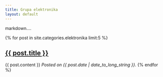 ```yaml
---
title: Grupa elektronika
layout: default
---
```


markdown....

{% for post in site.categories.elektronika limit:5 %}
  <h2><a href="{{ post.url }}">{{ post.title }}</a></h2>
  {{ post.content }}
  <em>Posted on {{ post.date | date_to_long_string }}.</em>
{% endfor %}

